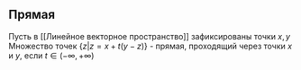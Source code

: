 ## Прямая
Пусть в [[Линейное векторное пространство]] зафиксированы точки $x, y$
Множество точек $\{z | z = x + t(y-z)\}$ - прямая, проходящий через точки $x$ и $y$, если $t \in (-\infty,+\infty)$ 